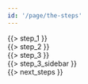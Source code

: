 ```yaml
---
id: '/page/the-steps'
---
```


<div class="block step-1"><div class="block-inner">
    <div class="block-image col-md-4"></div>
    <div class="block-text col-md-8">{{> step_1 }}</div>
</div></div>

<div class="block step-2"><div class="block-inner">
    <div class="block-image col-md-4"></div>
    <div class="block-text col-md-8">{{> step_2 }}</div>
</div></div>

<div class="block step-3"><div class="block-inner">
    <div class="col-md-8">{{> step_3 }}</div>
    <div class="col-md-4 sidebar">{{> step_3_sidebar }}</div>
</div></div>

<div class="block next-steps"><div class="block-inner">
    {{> next_steps }}
</div></div>
